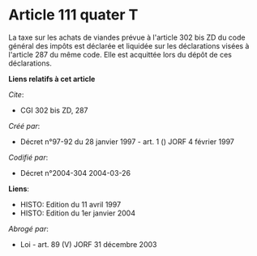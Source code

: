 # Article 111 quater T

La taxe sur les achats de viandes prévue à l'article 302 bis ZD du code général des impôts est déclarée et liquidée sur les
déclarations visées à l'article 287 du même code. Elle est acquittée lors du dépôt de ces déclarations.

**Liens relatifs à cet article**

_Cite_:

  - CGI 302 bis ZD, 287

_Créé par_:

  - Décret n°97-92 du 28 janvier 1997 - art. 1 () JORF 4 février 1997

_Codifié par_:

  - Décret n°2004-304 2004-03-26

**Liens**:

  - HISTO: Edition du 11 avril 1997
  - HISTO: Edition du 1er janvier 2004

_Abrogé par_:

  - Loi - art. 89 (V) JORF 31 décembre 2003
